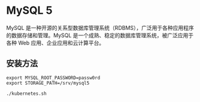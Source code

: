 # MySQL 5

MySQL 是一种开源的关系型数据库管理系统（RDBMS），广泛用于各种应用程序的数据存储和管理。MySQL 是一个成熟、稳定的数据库管理系统，被广泛应用于各种 Web 应用、企业应用和云计算平台。

## 安装方法

```shell
export MYSQL_ROOT_PASSWORD=passw0rd
export STORAGE_PATH=/srv/mysql5

./kubernetes.sh
```
